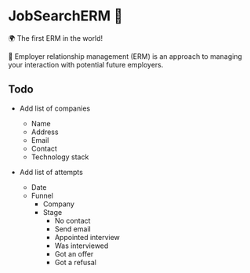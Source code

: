 # JobSearchERM 💼

🌍 The first ERM in the world!

💼 Employer relationship management (ERM) is an approach to managing your interaction with potential future employers.

## Todo
  - Add list of companies
    - Name
    - Address
    - Email
    - Contact
    - Technology stack

  - Add list of attempts
    - Date
    - Funnel
      - Company
      - Stage
        - No contact
        - Send email
        - Appointed interview
        - Was interviewed
        - Got an offer
        - Got a refusal
